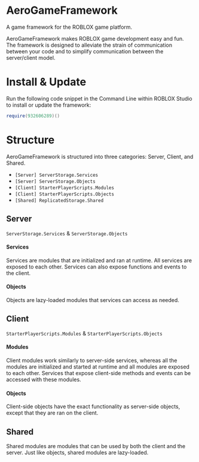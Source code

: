 # AeroGameFramework
A game framework for the ROBLOX game platform.

AeroGameFramework makes ROBLOX game development easy and fun. The framework is designed to alleviate the strain of communication between your code and to simplify communication between the server/client model.

# Install & Update
Run the following code snippet in the Command Line within ROBLOX Studio to install or update the framework:
```lua
require(932606289)()
```

# Structure
AeroGameFramework is structured into three categories: Server, Client, and Shared.

- `[Server] ServerStorage.Services`
- `[Server] ServerStorage.Objects`
- `[Client] StarterPlayerScripts.Modules`
- `[Client] StarterPlayerScripts.Objects`
- `[Shared] ReplicatedStorage.Shared`

## Server
`ServerStorage.Services` & `ServerStorage.Objects`

#### Services
Services are modules that are initialized and ran at runtime. All services are exposed to each other. Services can also expose functions and events to the client.

#### Objects
Objects are lazy-loaded modules that services can access as needed.

## Client
`StarterPlayerScripts.Modules` & `StarterPlayerScripts.Objects`

#### Modules
Client modules work similarly to server-side services, whereas all the modules are initialized and started at runtime and all modules are exposed to each other. Services that expose client-side methods and events can be accessed with these modules.

#### Objects
Client-side objects have the exact functionality as server-side objects, except that they are ran on the client.

## Shared
Shared modules are modules that can be used by both the client and the server. Just like objects, shared modules are lazy-loaded.
